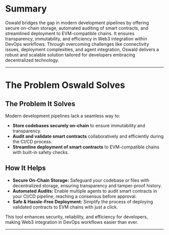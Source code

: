 # Summary

Oswald bridges the gap in modern development pipelines by offering secure on-chain storage, automated auditing of smart contracts, and streamlined deployment to EVM-compatible chains. It ensures transparency, immutability, and efficiency in Web3 integration within DevOps workflows. Through overcoming challenges like connectivity issues, deployment complexities, and agent integration, Oswald delivers a robust and scalable solution tailored for developers embracing decentralized technology.

---

# The Problem Oswald Solves

## The Problem It Solves

Modern development pipelines lack a seamless way to:

- **Store codebases securely on-chain** to ensure immutability and transparency.
- **Audit and validate smart contracts** collaboratively and efficiently during the CI/CD process.
- **Streamline deployment of smart contracts** to EVM-compatible chains with built-in safety checks.

## How It Helps

- **Secure On-Chain Storage:** Safeguard your codebase or files with decentralized storage, ensuring transparency and tamper-proof history.
- **Automated Audits:** Enable multiple agents to audit smart contracts in your CI/CD pipeline, reaching a consensus before approval.
- **Safe & Hassle-Free Deployment:** Simplify the process of deploying validated contracts to EVM chains with just a click.

This tool enhances security, reliability, and efficiency for developers, making Web3 integration in DevOps workflows easier than ever.

---
